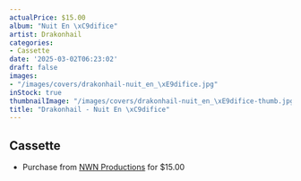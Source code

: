 ```yaml
---
actualPrice: $15.00
album: "Nuit En \xC9difice"
artist: Drakonhail
categories:
- Cassette
date: '2025-03-02T06:23:02'
draft: false
images:
- "/images/covers/drakonhail-nuit_en_\xE9difice.jpg"
inStock: true
thumbnailImage: "/images/covers/drakonhail-nuit_en_\xE9difice-thumb.jpg"
title: "Drakonhail - Nuit En \xC9difice"
---
```


## Cassette
* Purchase from [NWN Productions](http://shop.nwnprod.com/index.php?route=product/product&path=73&product_id=60195&sort=pd.name&order=ASC) for $15.00
